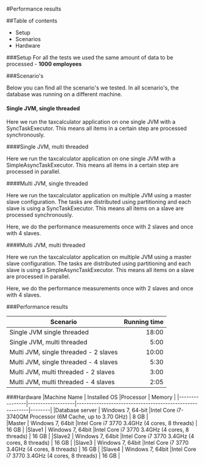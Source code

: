#Performance results

##Table of contents
* Setup
* Scenarios
* Hardware

###Setup
For all the tests we used the same amount of data to be processed - __1000 employees__

###Scenario's

Below you can find all the scenario's we tested. In all scenario's, the database was running on a different machine.

#### Single JVM, single threaded

Here we run the taxcalculator application on one single JVM with a SyncTaskExecutor. This means all items in a
certain step are processed synchronously.

####Single JVM, multi threaded

Here we run the taxcalculator application on one single JVM with a SimpleAsyncTaskExecutor. This means all items
in a certain step are processed in parallel.

####Multi JVM, single threaded

Here we run the taxcalculator application on multiple JVM using a master slave configuration. The tasks are
distributed using partitioning and each slave is using a SyncTaskExecutor. This means all items on a slave are
processed synchronously.

Here, we do the performance measurements once with 2 slaves and once with 4 slaves.

####Multi JVM, multi threaded

Here we run the taxcalculator application on multiple JVM using a master slave configuration. The tasks are
distributed using partitioning and each slave is using a SimpleAsyncTaskExecutor. This means all items on a
slave are processed in parallel.

Here, we do the performance measurements once with 2 slaves and once with 4 slaves.

###Performance results
    
|Scenario                               | Running time |
|---------------------------------------|-------------:|        
| Single JVM single threaded            | 18:00        |
| Single JVM, multi threaded            | 5:00         |
| Multi JVM, single threaded - 2 slaves | 10:00        |
| Multi JVM, single threaded - 4 slaves | 5:30         |        
| Multi JVM, multi threaded - 2 slaves  | 3:00         |
| Multi JVM, multi threaded - 4 slaves  | 2:05         |
        
###Hardware
|Machine Name    | Installed OS      |Processor                                                 | Memory |
|----------------|-------------------|----------------------------------------------------------|--------|
|Database server | Windows 7, 64-bit |Intel Core i7-3740QM Processor (6M Cache, up to 3.70 GHz) | 8 GB   |         
|Master          | Windows 7, 64bit  |Intel Core i7 3770 3.4GHz (4 cores, 8 threads)            | 16 GB  |
|Slave1          | Windows 7, 64bit  |Intel Core i7 3770 3.4GHz (4 cores, 8 threads)            | 16 GB  |
|Slave2          | Windows 7, 64bit  |Intel Core i7 3770 3.4GHz (4 cores, 8 threads)            | 16 GB  |
|Slave3          | Windows 7, 64bit  |Intel Core i7 3770 3.4GHz (4 cores, 8 threads)            | 16 GB  |
|Slave4          | Windows 7, 64bit  |Intel Core i7 3770 3.4GHz (4 cores, 8 threads)            | 16 GB  | 